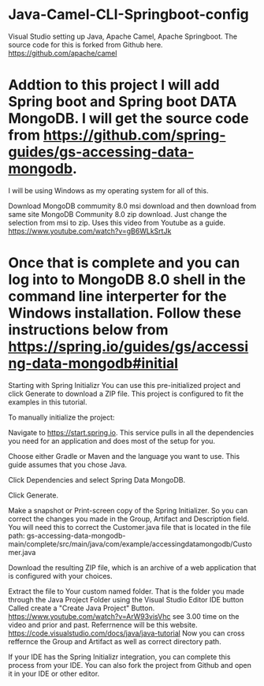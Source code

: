 # Java-Camel-CLI-Springboot-config
Visual Studio setting up Java, Apache Camel, Apache Springboot.  The source code for this is forked from Github here.  https://github.com/apache/camel


# Addtion to this project I will add Spring boot and Spring boot DATA MongoDB.  I will get the source code from https://github.com/spring-guides/gs-accessing-data-mongodb.
I will be using Windows as my operating system for all of this.

Download MongoDB commumity 8.0 msi download and then download from same site MongoDB Community 8.0 zip download. Just change the selection from msi to zip.  Uses this video from Youtube as a guide.  https://www.youtube.com/watch?v=gB6WLkSrtJk

# Once that is complete and you can log into to MongoDB 8.0 shell in the command line interperter for the Windows installation.  Follow these instructions below from https://spring.io/guides/gs/accessing-data-mongodb#initial

Starting with Spring Initializr
You can use this pre-initialized project and click Generate to download a ZIP file. This project is configured to fit the examples in this tutorial.

To manually initialize the project:

Navigate to https://start.spring.io. This service pulls in all the dependencies you need for an application and does most of the setup for you.

Choose either Gradle or Maven and the language you want to use. This guide assumes that you chose Java.

Click Dependencies and select Spring Data MongoDB.

Click Generate.

Make a snapshot or Print-screen copy of the Spring Initializer.  So you can correct the changes you made in the Group, Artifact and Description field.  You will need this to correct the Customer.java file that is located in the file path: gs-accessing-data-mongodb-main/complete/src/main/java/com/example/accessingdatamongodb/Customer.java

Download the resulting ZIP file, which is an archive of a web application that is configured with your choices.

Extract the file to Your custom named folder.  That is the folder you made through the Java Project Folder using the Visual Studio Editor IDE button Called create a "Create Java Project" Button.
https://www.youtube.com/watch?v=ArW93visVhc  see 3.00 time on the video and prior and past.  Referrnence will be this website.  https://code.visualstudio.com/docs/java/java-tutorial  Now you can cross reffernce the Group and Artifact as well as correct directory path.

If your IDE has the Spring Initializr integration, you can complete this process from your IDE.
You can also fork the project from Github and open it in your IDE or other editor.





